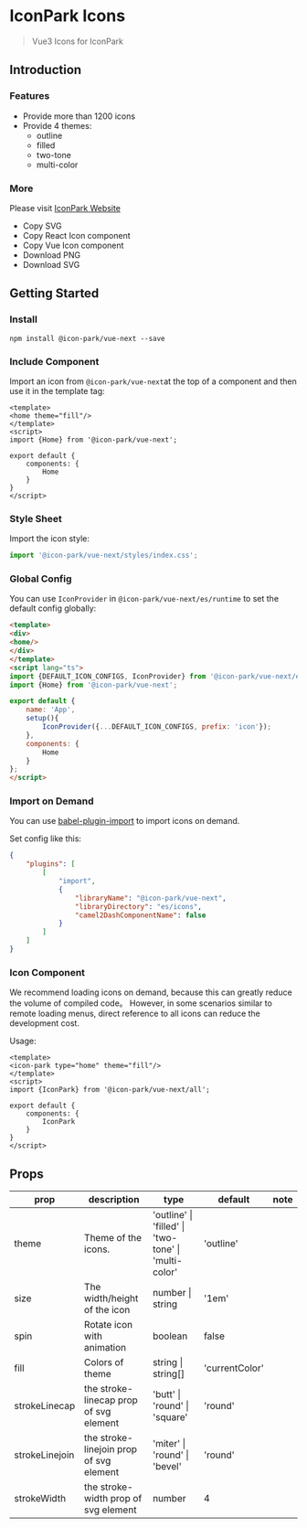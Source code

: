 # IconPark Icons
> Vue3 Icons for IconPark

## Introduction

### Features
* Provide more than 1200 icons
* Provide 4 themes:
    * outline
    * filled
    * two-tone
    * multi-color

### More
Please visit [IconPark Website](http://iconpark.bytedance.com)
* Copy SVG
* Copy React Icon component
* Copy Vue Icon component
* Download PNG
* Download SVG

## Getting Started
### Install

```
npm install @icon-park/vue-next --save
```

### Include Component
Import an icon from `@icon-park/vue-next`at the top of a component and then use it in the template tag:

``` vue
<template>
<home theme="fill"/>
</template>
<script>
import {Home} from '@icon-park/vue-next';

export default {
    components: {
        Home
    }
}
</script>
```

### Style Sheet

Import the icon style:

```typescript
import '@icon-park/vue-next/styles/index.css';
```

### Global Config
You can use `IconProvider` in `@icon-park/vue-next/es/runtime` to set the default config globally:

```html
<template>
<div>
<home/>
</div>
</template>
<script lang="ts">
import {DEFAULT_ICON_CONFIGS, IconProvider} from '@icon-park/vue-next/es/runtime';
import {Home} from '@icon-park/vue-next';

export default {
    name: 'App',
    setup(){
        IconProvider({...DEFAULT_ICON_CONFIGS, prefix: 'icon'});
    },
    components: {
        Home
    }
};
</script>

```

### Import on Demand

You can use [babel-plugin-import](https://github.com/ant-design/babel-plugin-import) to import icons on demand.

Set config like this:
```json
{
    "plugins": [
        [
            "import",
            {
                "libraryName": "@icon-park/vue-next",
                "libraryDirectory": "es/icons",
                "camel2DashComponentName": false 
            }
        ]
    ]
}
```

### Icon Component
We recommend loading icons on demand, because this can greatly reduce the volume of compiled code。
However, in some scenarios similar to remote loading menus, direct reference to all icons can reduce the development cost.

Usage:


``` vue
<template>
<icon-park type="home" theme="fill"/>
</template>
<script>
import {IconPark} from '@icon-park/vue-next/all';

export default {
    components: {
        IconPark
    }
}
</script>
```


## Props
|    prop	 | description  | type  | default | note |
| ---------- | --- | --- | --- | --- |
| theme |  Theme of the icons.  | 'outline' &#124; 'filled' &#124; 'two-tone' &#124; 'multi-color' | 'outline'  |
| size |  The width/height of the icon | number &#124; string |  '1em' |
| spin |  Rotate icon with animation | boolean | false |
| fill |  Colors of theme | string  &#124; string[] |  'currentColor' |
| strokeLinecap |  the stroke-linecap prop of svg element | 'butt' &#124; 'round' &#124; 'square' |  'round' |
| strokeLinejoin |  the stroke-linejoin prop of svg element | 'miter' &#124; 'round' &#124; 'bevel' |  'round' |
| strokeWidth |  the stroke-width prop of svg element | number |  4 |

